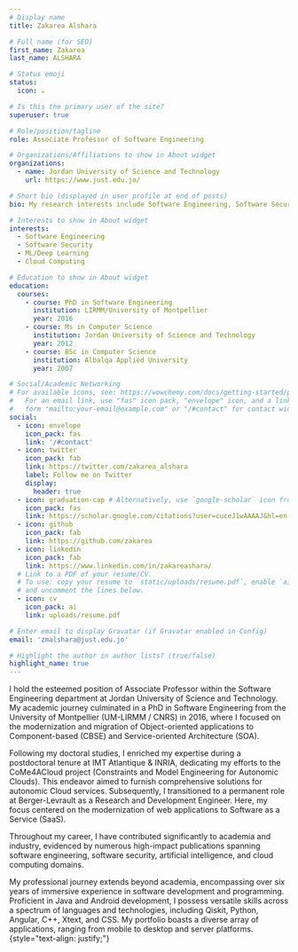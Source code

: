 ```yaml
---
# Display name
title: Zakarea Alshara

# Full name (for SEO)
first_name: Zakarea
last_name: ALSHARA

# Status emoji
status:
  icon: ☕️

# Is this the primary user of the site?
superuser: true

# Role/position/tagline
role: Associate Professor of Software Engineering

# Organizations/Affiliations to show in About widget
organizations:
  - name: Jordan University of Science and Technology
    url: https://www.just.edu.jo/

# Short bio (displayed in user profile at end of posts)
bio: My research interests include Software Engineering, Software Security, AI, and Cloud Computing.

# Interests to show in About widget
interests:
  - Software Engineering
  - Software Security
  - ML/Deep Learning
  - Cloud Computing

# Education to show in About widget
education:
  courses:
    - course: PhD in Software Engineering
      institution: LIRMM/University of Montpellier
      year: 2016
    - course: Ms in Computer Science
      institution: Jordan University of Science and Technology
      year: 2012
    - course: BSc in Computer Science
      institution: Albalqa Applied University
      year: 2007

# Social/Academic Networking
# For available icons, see: https://wowchemy.com/docs/getting-started/page-builder/#icons
#   For an email link, use "fas" icon pack, "envelope" icon, and a link in the
#   form "mailto:your-email@example.com" or "/#contact" for contact widget.
social:
  - icon: envelope
    icon_pack: fas
    link: '/#contact'
  - icon: twitter
    icon_pack: fab
    link: https://twitter.com/zakarea_alshara
    label: Follow me on Twitter
    display:
      header: true
  - icon: graduation-cap # Alternatively, use `google-scholar` icon from `ai` icon pack
    icon_pack: fas
    link: https://scholar.google.com/citations?user=cuceJ1wAAAAJ&hl=en
  - icon: github
    icon_pack: fab
    link: https://github.com/zakarea
  - icon: linkedin
    icon_pack: fab
    link: https://www.linkedin.com/in/zakareashara/
  # Link to a PDF of your resume/CV.
  # To use: copy your resume to `static/uploads/resume.pdf`, enable `ai` icons in `params.yaml`,
  # and uncomment the lines below.
  - icon: cv
    icon_pack: ai
    link: uploads/resume.pdf

# Enter email to display Gravatar (if Gravatar enabled in Config)
email: 'zmalshara@just.edu.jo'

# Highlight the author in author lists? (true/false)
highlight_name: true
---
```


I hold the esteemed position of Associate Professor within the Software Engineering department at Jordan University of Science and Technology. My academic journey culminated in a PhD in Software Engineering from the University of Montpellier (UM-LIRMM / CNRS) in 2016, where I focused on the modernization and migration of Object-oriented applications to Component-based (CBSE) and Service-oriented Architecture (SOA).

Following my doctoral studies, I enriched my expertise during a postdoctoral tenure at IMT Atlantique & INRIA, dedicating my efforts to the CoMe4ACloud project (Constraints and Model Engineering for Autonomic Clouds). This endeavor aimed to furnish comprehensive solutions for autonomic Cloud services. Subsequently, I transitioned to a permanent role at Berger-Levrault as a Research and Development Engineer. Here, my focus centered on the modernization of web applications to Software as a Service (SaaS).

Throughout my career, I have contributed significantly to academia and industry, evidenced by numerous high-impact publications spanning software engineering, software security, artificial intelligence, and cloud computing domains.

My professional journey extends beyond academia, encompassing over six years of immersive experience in software development and programming. Proficient in Java and Android development, I possess versatile skills across a spectrum of languages and technologies, including Qiskit, Python, Angular, C++, Xtext, and CSS. My portfolio boasts a diverse array of applications, ranging from mobile to desktop and server platforms.
{style="text-align: justify;"}
